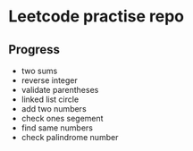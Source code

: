 # Leetcode practise repo

## Progress

- two sums
- reverse integer
- validate parentheses
- linked list circle
- add two numbers
- check ones segement
- find same numbers
- check palindrome number
